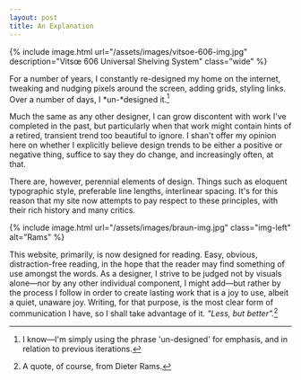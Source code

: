 ```yaml
---
layout: post
title: An Explanation
---
```


{% include image.html url="/assets/images/vitsoe-606-img.jpg" description="Vitsœ 606 Universal Shelving System" class="wide" %}

For a number of years, I constantly re-designed my home on the internet, tweaking and nudging pixels around the screen, adding grids, styling links. Over a number of days, I *un-*designed it.[^1]

Much the same as any other designer, I can grow discontent with work I've completed in the past, but particularly when that work might contain hints of a retired, transient trend too beautiful to ignore. I shan't offer my opinion here on whether I explicitly believe design trends to be either a positive or negative thing, suffice to say they do change, and increasingly often, at that.

There are, however, perennial elements of design. Things such as eloquent typographic style, preferable line lengths, interlinear spacing. It's for this reason that my site now attempts to pay respect to these principles, with their rich history and many critics.

{% include image.html url="/assets/images/braun-img.jpg" class="img-left" alt="Rams" %}

This website, primarily, is now designed for reading. Easy, obvious, distraction-free reading, in the hope that the reader may find something of use amongst the words. As a designer, I strive to be judged not by visuals alone—nor by any other individual component, I might add—but rather by the process I follow in order to create lasting work that is a joy to use, albeit a quiet, unaware joy. Writing, for that purpose, is the most clear form of communication I have, so I shall take advantage of it. *"Less, but better".*[^2]

[^1]: I know—I'm simply using the phrase 'un-designed' for emphasis, and in relation to previous iterations.
[^2]: A quote, of course, from Dieter Rams.